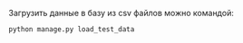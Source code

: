 Загрузить данные в базу из csv файлов можно командой:

```shell
python manage.py load_test_data
```
